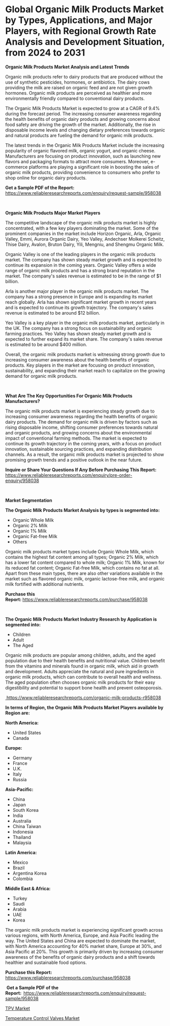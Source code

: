 <p><h1>Global Organic Milk Products Market by Types, Applications, and Major Players, with Regional Growth Rate Analysis and Development Situation, from 2024 to 2031</h1></p><p><strong>Organic Milk Products Market Analysis and Latest Trends</strong></p>
<p><p>Organic milk products refer to dairy products that are produced without the use of synthetic pesticides, hormones, or antibiotics. The dairy cows providing the milk are raised on organic feed and are not given growth hormones. Organic milk products are perceived as healthier and more environmentally friendly compared to conventional dairy products.</p><p>The Organic Milk Products Market is expected to grow at a CAGR of 9.4% during the forecast period. The increasing consumer awareness regarding the health benefits of organic dairy products and growing concerns about food safety are driving the growth of the market. Additionally, the rise in disposable income levels and changing dietary preferences towards organic and natural products are fueling the demand for organic milk products.</p><p>The latest trends in the Organic Milk Products Market include the increasing popularity of organic flavored milk, organic yogurt, and organic cheese. Manufacturers are focusing on product innovation, such as launching new flavors and packaging formats to attract more consumers. Moreover, e-commerce platforms are playing a significant role in boosting the sales of organic milk products, providing convenience to consumers who prefer to shop online for organic dairy products.</p></p>
<p><strong>Get a Sample PDF of the Report:&nbsp;</strong> <a href="https://www.reliableresearchreports.com/enquiry/request-sample/958038">https://www.reliableresearchreports.com/enquiry/request-sample/958038</a></p>
<p>&nbsp;</p>
<p><strong>Organic Milk Products Major Market Players</strong></p>
<p><p>The competitive landscape of the organic milk products market is highly concentrated, with a few key players dominating the market. Some of the prominent companies in the market include Horizon Organic, Arla, Organic Valley, Emmi, Aurora Organic Dairy, Yeo Valley, Andechser Molkerei Scheitz, Thise Dairy, Avalon, Bruton Dairy, Yili, Mengniu, and Shengmu Organic Milk.</p><p>Organic Valley is one of the leading players in the organic milk products market. The company has shown steady market growth and is expected to continue its expansion in the coming years. Organic Valley offers a wide range of organic milk products and has a strong brand reputation in the market. The company's sales revenue is estimated to be in the range of $1 billion.</p><p>Arla is another major player in the organic milk products market. The company has a strong presence in Europe and is expanding its market reach globally. Arla has shown significant market growth in recent years and is expected to continue its growth trajectory. The company's sales revenue is estimated to be around $12 billion.</p><p>Yeo Valley is a key player in the organic milk products market, particularly in the UK. The company has a strong focus on sustainability and organic farming practices. Yeo Valley has shown steady market growth and is expected to further expand its market share. The company's sales revenue is estimated to be around $400 million.</p><p>Overall, the organic milk products market is witnessing strong growth due to increasing consumer awareness about the health benefits of organic products. Key players in the market are focusing on product innovation, sustainability, and expanding their market reach to capitalize on the growing demand for organic milk products.</p></p>
<p>&nbsp;</p>
<p><strong>What Are The Key Opportunities For Organic Milk Products Manufacturers?</strong></p>
<p><p>The organic milk products market is experiencing steady growth due to increasing consumer awareness regarding the health benefits of organic dairy products. The demand for organic milk is driven by factors such as rising disposable income, shifting consumer preferences towards natural and organic products, and growing concerns about the environmental impact of conventional farming methods. The market is expected to continue its growth trajectory in the coming years, with a focus on product innovation, sustainable sourcing practices, and expanding distribution channels. As a result, the organic milk products market is projected to show promising growth trends and a positive outlook in the near future.</p></p>
<p><strong>Inquire or Share Your Questions If Any Before Purchasing This Report:</strong> <a href="https://www.reliableresearchreports.com/enquiry/pre-order-enquiry/958038">https://www.reliableresearchreports.com/enquiry/pre-order-enquiry/958038</a></p>
<p>&nbsp;</p>
<p><strong>Market Segmentation</strong></p>
<p><strong>The Organic Milk Products Market Analysis by types is segmented into:</strong></p>
<p><ul><li>Organic Whole Milk</li><li>Organic 2% Milk</li><li>Organic 1% Milk</li><li>Organic Fat-free Milk</li><li>Others</li></ul></p>
<p><p>Organic milk products market types include Organic Whole Milk, which contains the highest fat content among all types; Organic 2% Milk, which has a lower fat content compared to whole milk; Organic 1% Milk, known for its reduced fat content; Organic Fat-free Milk, which contains no fat at all. Apart from these main types, there are also other variations available in the market such as flavored organic milk, organic lactose-free milk, and organic milk fortified with additional nutrients.</p></p>
<p><strong>Purchase this Report:&nbsp;</strong><a href="https://www.reliableresearchreports.com/purchase/958038">https://www.reliableresearchreports.com/purchase/958038</a></p>
<p>&nbsp;</p>
<p><strong>The Organic Milk Products Market Industry Research by Application is segmented into:</strong></p>
<p><ul><li>Children</li><li>Adult</li><li>The Aged</li></ul></p>
<p><p>Organic milk products are popular among children, adults, and the aged population due to their health benefits and nutritional value. Children benefit from the vitamins and minerals found in organic milk, which aid in growth and development. Adults appreciate the natural and pure ingredients in organic milk products, which can contribute to overall health and wellness. The aged population often chooses organic milk products for their easy digestibility and potential to support bone health and prevent osteoporosis.</p></p>
<p><a href="https://www.reliableresearchreports.com/organic-milk-products-r958038">&nbsp;https://www.reliableresearchreports.com/organic-milk-products-r958038</a></p>
<p><strong>In terms of Region, the Organic Milk Products Market Players available by Region are:</strong></p>
<p>
    <p> <strong> North America: </strong>
        <ul>
            <li>United States</li>
            <li>Canada</li>
        </ul>
        </p> 
    <p> <strong> Europe: </strong>
        <ul>
            <li>Germany</li>
            <li>France</li>
            <li>U.K.</li>
            <li>Italy</li>
            <li>Russia</li>
        </ul>
        </p> 
    <p> <strong> Asia-Pacific: </strong>
        <ul>
            <li>China</li>
            <li>Japan</li>
            <li>South Korea</li>
            <li>India</li>
            <li>Australia</li>
            <li>China Taiwan</li>
            <li>Indonesia</li>
            <li>Thailand</li>
            <li>Malaysia</li>
        </ul>
        </p> 
    <p> <strong> Latin America: </strong>
        <ul>
            <li>Mexico</li>
            <li>Brazil</li>
            <li>Argentina Korea</li>
            <li>Colombia</li>
        </ul>
        </p> 
    <p> <strong> Middle East & Africa: </strong>
        <ul>
            <li>Turkey</li>
            <li>Saudi</li>
            <li>Arabia</li>
            <li>UAE</li>
            <li>Korea</li>
        </ul>
    </p>
    </p>
<p><p>The organic milk products market is experiencing significant growth across various regions, with North America, Europe, and Asia Pacific leading the way. The United States and China are expected to dominate the market, with North America accounting for 40% market share, Europe at 30%, and Asia Pacific at 20%. This growth is primarily driven by increasing consumer awareness of the benefits of organic dairy products and a shift towards healthier and sustainable food options.</p></p>
<p><strong>Purchase this Report: </strong><a href="https://www.reliableresearchreports.com/purchase/958038">https://www.reliableresearchreports.com/purchase/958038</a></p>
<p>&nbsp;<strong>Get a Sample PDF of the Report:&nbsp;&nbsp;</strong><a href="https://www.reliableresearchreports.com/enquiry/request-sample/958038">https://www.reliableresearchreports.com/enquiry/request-sample/958038</a></p>
<p><strong></strong></p>
<p><p><a href="https://shimmer-gardenia-37a.notion.site/TPV-Market-Research-Report-Provides-thorough-Industry-Overview-which-offers-an-In-Depth-Analysis-of-424d8236c41646ca9f6d872da76e6399">TPV Market</a></p><p><a href="https://view.publitas.com/reportprime-1/temperature-control-valves-market-centers-on-aspects-such-as-market-growth-market-share-market-opportunity-and-projected-forecasts-spanning-from-2024-to-2031/">Temperature Control Valves Market</a></p></p>